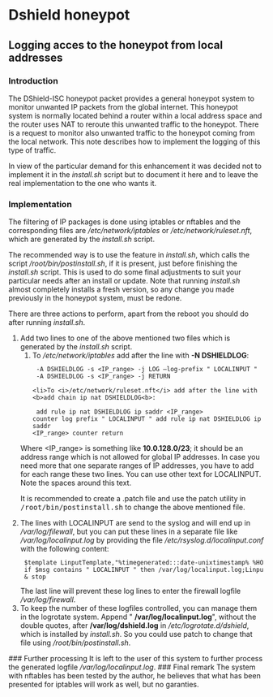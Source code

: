 # Dshield honeypot

## Logging acces to the honeypot from local addresses

### Introduction

The DShield-ISC honeypot packet provides a general honeypot system to monitor unwanted IP packets from the global internet. This honeypot system is normally located behind a router within a local address space and the router uses NAT to reroute this unwanted traffic to the honeypot. There is a request to monitor also unwanted traffic to the honeypot coming from the local network. This note describes how to implement the logging of this type of traffic.

In view of the particular demand for this enhancement it was decided not to implement it in the <i>install.sh</i> script but to document it here and to leave the real implementation to the one who wants it.

### Implementation

The filtering of IP packages is done using iptables or nftables and the corresponding files are <i>/etc/network/iptables</i> or <i>/etc/network/ruleset.nft</i>, which are generated by the <i>install.sh</i> script.

The recommended way is to use the feature in <i>install.sh</i>, which calls the script <i>/root/bin/postinstall.sh</i>, if it is present, just before finishing the <i>install.sh</i> script. This is used to do some final adjustments to suit your particular needs after an install or update. Note that running <i>install.sh</i> almost completely installs a fresh version, so any change you made previously in the honeypot system, must be redone.

There are three actions to perform, apart from the reboot you should do after running <i>install.sh</i>.
<ol>
<li>Add two lines to one of the above mentioned two files which is generated by the <i>install.sh</i> script.
    <ol>
    <li>To <i>/etc/network/iptables</i> add after the line with <b>-N DSHIELDLOG</b>:
<code><pre>
 -A DSHIELDLOG -s &lt;IP_range&gt; -j LOG –log-prefix " LOCALINPUT "
 -A DSHIELDLOG -s &lt;IP_range&gt; -j RETURN
</pre></code>
    </li>


    <li>To <i>/etc/network/ruleset.nft</i> add after the line with <b>add chain ip nat DSHIELDLOG<b>:
<code><pre>
 add rule ip nat DSHIELDLOG ip saddr &lt;IP_range&gt; counter log prefix " LOCALINPUT "
 add rule ip nat DSHIELDLOG ip saddr &lt;IP_range&gt; counter return
</pre></code>
    </li>
    </ol>

Where &lt;IP_range&gt; is something like <b>10.0.128.0/23</b>; it should be an address range which is not allowed for global IP addresses.
In case you need more that one separate ranges of IP addresses, you have to add for each range these two lines. You can use other text for
LOCALINPUT. Note the spaces around this text.

It is recommended to create a .patch file and use the patch utility in <tt>/root/bin/postinstall.sh</tt> to change the above mentioned file.
</li>


<li>The lines with LOCALINPUT are send to the syslog and will end up in <i>/var/log/filewall</i>, but you can put these lines in a separate file like <i>/var/log/localinput.log</i> by providing the file <i>/etc/rsyslog.d/localinput.conf</i> with the following content:
<code><pre>
 $template LinputTemplate,"%timegenerated:::date-unixtimestamp% %HOSTNAME% %syslogtag%%msg%\n"
 if $msg contains " LOCALINPUT " then /var/log/localinput.log;LinputTemplate
 &amp; stop
</pre></code>
The last line will prevent these log lines to enter the firewall logfile <i>/var/log/firewall</i>.
</li>


<li>To keep the number of these logfiles controlled, you can manage them in the logrotate system. Append " <b>/var/log/localinput.log</b>", without the double quotes, after <b>/var/log/dshield.log</b> in <i>/etc/logrotate.d/dshield</i>, which is installed by <i>install.sh</i>. So you could use patch to change that file using <i>/root/bin/postinstall.sh</i>.
</li></ol>
### Further processing
It is left to the user of this system to further process the generated logfile <i>/var/log/localinput.log</i>.
### Final remark
The system with nftables has been tested by the author, he believes that what has been presented for
iptables will work as well, but no garanties.
